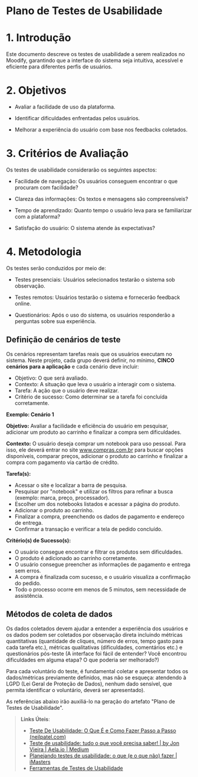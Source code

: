 # Plano de Testes de Usabilidade

# 1. Introdução

   
Este documento descreve os testes de usabilidade a serem realizados no Moodify, garantindo que a interface do sistema seja intuitiva, acessível e eficiente para diferentes perfis de usuários.


# 2. Objetivos

   
- Avaliar a facilidade de uso da plataforma.

- Identificar dificuldades enfrentadas pelos usuários.

- Melhorar a experiência do usuário com base nos feedbacks coletados.



# 3. Critérios de Avaliação

   
Os testes de usabilidade considerarão os seguintes aspectos:


- Facilidade de navegação: Os usuários conseguem encontrar o que procuram com facilidade?

- Clareza das informações: Os textos e mensagens são compreensíveis?

- Tempo de aprendizado: Quanto tempo o usuário leva para se familiarizar com a plataforma?

- Satisfação do usuário: O sistema atende às expectativas?



# 4. Metodologia

   
Os testes serão conduzidos por meio de:

- Testes presenciais: Usuários selecionados testarão o sistema sob observação.

- Testes remotos: Usuários testarão o sistema e fornecerão feedback online.

- Questionários: Após o uso do sistema, os usuários responderão a perguntas sobre sua experiência.


## Definição de cenários de teste

Os cenários representam tarefas reais que os usuários executam no sistema. Neste projeto, cada grupo deverá definir, no mínimo, **CINCO cenários para a aplicação** e cada cenário deve incluir:

- Objetivo: O que será avaliado.
- Contexto: A situação que leva o usuário a interagir com o sistema.
- Tarefa: A ação que o usuário deve realizar.
- Critério de sucesso: Como determinar se a tarefa foi concluída corretamente.

**Exemplo: Cenário 1**

**Objetivo:** Avaliar a facilidade e eficiência do usuário em pesquisar, adicionar um produto ao carrinho e finalizar a compra sem dificuldades.

**Contexto:** O usuário deseja comprar um notebook para uso pessoal. Para isso, ele deverá entrar no site www.compras.com.br para buscar opções disponíveis, comparar preços, adicionar o produto ao carrinho e finalizar a compra com pagamento via cartão de crédito.

**Tarefa(s):** 
- Acessar o site e localizar a barra de pesquisa.
- Pesquisar por "notebook" e utilizar os filtros para refinar a busca (exemplo: marca, preço, processador).
- Escolher um dos notebooks listados e acessar a página do produto.
- Adicionar o produto ao carrinho.
- Finalizar a compra, preenchendo os dados de pagamento e endereço de entrega.
- Confirmar a transação e verificar a tela de pedido concluído.

**Critério(s) de Sucesso(s):**
- O usuário consegue encontrar e filtrar os produtos sem dificuldades.
- O produto é adicionado ao carrinho corretamente.
- O usuário consegue preencher as informações de pagamento e entrega sem erros.
- A compra é finalizada com sucesso, e o usuário visualiza a confirmação do pedido.
- Todo o processo ocorre em menos de 5 minutos, sem necessidade de assistência.

## Métodos de coleta de dados

Os dados coletados devem ajudar a entender a experiência dos usuários e os dados podem ser coletados por observação direta incluindo métricas quantitativas (quantidade de cliques, número de erros, tempo gasto para cada tarefa etc.), métricas qualitativas (dificuldades, comentários etc.) e questionários pós-teste (A interface foi fácil de entender? Você encontrou dificuldades em alguma etapa? O que poderia ser melhorado?)

Para cada voluntário do teste, é fundamental coletar e apresentar todos os dados/métricas previamente definidos, mas não se esqueça: atendendo à LGPD (Lei Geral de Proteção de Dados), nenhum dado sensível, que permita identificar o voluntário, deverá ser apresentado).

As referências abaixo irão auxiliá-lo na geração do artefato "Plano de Testes de Usabilidade".

> **Links Úteis**:
> - [Teste De Usabilidade: O Que É e Como Fazer Passo a Passo (neilpatel.com)](https://neilpatel.com/br/blog/teste-de-usabilidade/)
> - [Teste de usabilidade: tudo o que você precisa saber! | by Jon Vieira | Aela.io | Medium](https://medium.com/aela/teste-de-usabilidade-o-que-voc%C3%AA-precisa-saber-39a36343d9a6/)
> - [Planejando testes de usabilidade: o que (e o que não) fazer | iMasters](https://imasters.com.br/design-ux/planejando-testes-de-usabilidade-o-que-e-o-que-nao-fazer/)
> - [Ferramentas de Testes de Usabilidade](https://www.usability.gov/how-to-and-tools/resources/templates.html)

